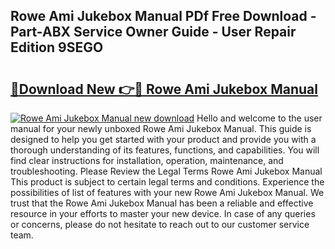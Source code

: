 ## Rowe Ami Jukebox Manual PDf Free Download - Part-ABX Service Owner Guide - User Repair Edition 9SEGO

# <h2><a href="http://bc97071.oget.top/?id=Rowe+Ami+Jukebox+Manual">🔗Download New 👉🔴 Rowe Ami Jukebox Manual</a></h2>

[![Rowe Ami Jukebox Manual new download](https://i.imgur.com/5g1atiW.png)](http://bc97071.oget.top/?id=Rowe+Ami+Jukebox+Manual)
Hello and welcome to the user manual for your newly unboxed Rowe Ami Jukebox Manual. This guide is designed to help you get started with your product and provide you with a thorough understanding of its features, functions, and capabilities. You will find clear instructions for installation, operation, maintenance, and troubleshooting. Please Review the Legal Terms Rowe Ami Jukebox Manual This product is subject to certain legal terms and conditions. Experience the possibilities of list of features with your new Rowe Ami Jukebox Manual. We trust that the Rowe Ami Jukebox Manual has been a reliable and effective resource in your efforts to master your new device. In case of any queries or concerns, please do not hesitate to reach out to our customer service team.
